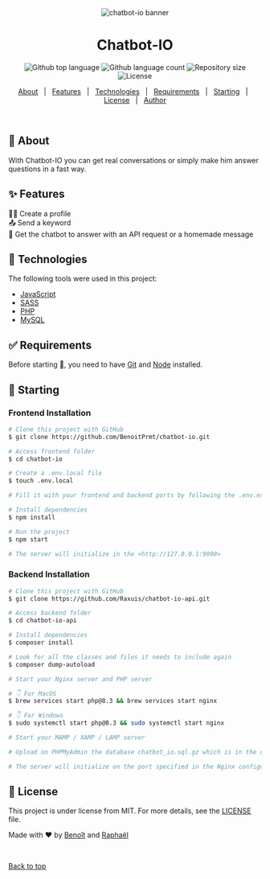 <div align="center" id="top"> 
  <img src="https://i.ibb.co/c8hy30b/chatbot-io.webp" alt="chatbot-io banner" />
</div>

<h1 align="center">Chatbot-IO</h1>

<p align="center">
  <img alt="Github top language" src="https://img.shields.io/github/languages/top/BenoitPrmt/chatbot-io?color=56BEB8">

  <img alt="Github language count" src="https://img.shields.io/github/languages/count/BenoitPrmt/chatbot-io?color=56BEB8">

  <img alt="Repository size" src="https://img.shields.io/github/repo-size/BenoitPrmt/chatbot-io?color=56BEB8">

  <img alt="License" src="https://img.shields.io/github/license/BenoitPrmt/chatbot-io?color=56BEB8">
</p>

<p align="center">
  <a href="#dart-about">About</a> &#xa0; | &#xa0; 
  <a href="#sparkles-features">Features</a> &#xa0; | &#xa0;
  <a href="#rocket-technologies">Technologies</a> &#xa0; | &#xa0;
  <a href="#white_check_mark-requirements">Requirements</a> &#xa0; | &#xa0;
  <a href="#checkered_flag-starting">Starting</a> &#xa0; | &#xa0;
  <a href="#memo-license">License</a> &#xa0; | &#xa0;
  <a href="https://github.com/BenoitPrmt" target="_blank">Author</a>
</p>

<br>

## :dart: About

With Chatbot-IO you can get real conversations or simply make him answer questions in a fast way.

## :sparkles: Features

👨‍🎓 Create a profile\
📤 Send a keyword\
💬 Get the chatbot to answer with an API request or a homemade message

## :rocket: Technologies

The following tools were used in this project:

- [JavaScript](https://developer.mozilla.org/fr/)
- [SASS](https://sass-lang.com/)
- [PHP](https://www.php.net/)
- [MySQL](https://www.mysql.com/fr/)

## :white_check_mark: Requirements

Before starting :checkered_flag:, you need to have [Git](https://git-scm.com) and [Node](https://nodejs.org/en/) installed.

## :checkered_flag: Starting

### Frontend Installation

```bash
# Clone this project with GitHub
$ git clone https://github.com/BenoitPrmt/chatbot-io.git

# Access frontend folder
$ cd chatbot-io

# Create a .env.local file
$ touch .env.local

# Fill it with your frontend and backend ports by following the .env.example

# Install dependencies
$ npm install

# Run the project
$ npm start

# The server will initialize in the <http://127.0.0.1:9090>
```

### Backend Installation

```bash
# Clone this project with GitHub
$ git clone https://github.com/Raxuis/chatbot-io-api.git

# Access backend folder
$ cd chatbot-io-api

# Install dependencies
$ composer install

# Look for all the classes and files it needs to include again
$ composer dump-autoload

# Start your Nginx server and PHP server

# 👇 For MacOS
$ brew services start php@8.3 && brew services start nginx

# 👇 For Windows
$ sudo systemctl start php@8.3 && sudo systemctl start nginx

# Start your MAMP / XAMP / LAMP server

# Upload on PHPMyAdmin the database chatbot_io.sql.gz which is in the database folder

# The server will initialize on the port specified in the Nginx configuration file
```

## :memo: License

This project is under license from MIT. For more details, see the [LICENSE](LICENSE.md) file.

Made with :heart: by <a href="https://github.com/BenoitPrmt" target="_blank">Benoît</a> and <a href="https://github.com/Raxuis" target="_blank">Raphaël</a>

&#xa0;

<a href="#top">Back to top</a>
